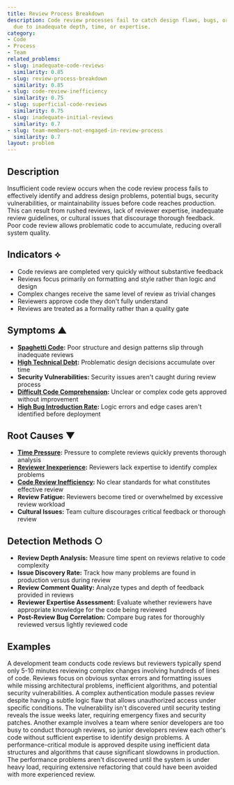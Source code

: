 ```yaml
---
title: Review Process Breakdown
description: Code review processes fail to catch design flaws, bugs, or quality issues
  due to inadequate depth, time, or expertise.
category:
- Code
- Process
- Team
related_problems:
- slug: inadequate-code-reviews
  similarity: 0.85
- slug: review-process-breakdown
  similarity: 0.85
- slug: code-review-inefficiency
  similarity: 0.75
- slug: superficial-code-reviews
  similarity: 0.75
- slug: inadequate-initial-reviews
  similarity: 0.7
- slug: team-members-not-engaged-in-review-process
  similarity: 0.7
layout: problem
---
```


## Description

Insufficient code review occurs when the code review process fails to effectively identify and address design problems, potential bugs, security vulnerabilities, or maintainability issues before code reaches production. This can result from rushed reviews, lack of reviewer expertise, inadequate review guidelines, or cultural issues that discourage thorough feedback. Poor code review allows problematic code to accumulate, reducing overall system quality.

## Indicators ⟡

- Code reviews are completed very quickly without substantive feedback
- Reviews focus primarily on formatting and style rather than logic and design
- Complex changes receive the same level of review as trivial changes
- Reviewers approve code they don't fully understand
- Reviews are treated as a formality rather than a quality gate

## Symptoms ▲

- **[Spaghetti Code](spaghetti-code.md):** Poor structure and design patterns slip through inadequate reviews
- **[High Technical Debt](high-technical-debt.md):** Problematic design decisions accumulate over time
- **Security Vulnerabilities:** Security issues aren't caught during review process
- **[Difficult Code Comprehension](difficult-code-comprehension.md):** Unclear or complex code gets approved without improvement
- **[High Bug Introduction Rate](high-bug-introduction-rate.md):** Logic errors and edge cases aren't identified before deployment

## Root Causes ▼

- **[Time Pressure](time-pressure.md):** Pressure to complete reviews quickly prevents thorough analysis
- **[Reviewer Inexperience](reviewer-inexperience.md):** Reviewers lack expertise to identify complex problems
- **[Code Review Inefficiency](code-review-inefficiency.md):** No clear standards for what constitutes effective review
- **Review Fatigue:** Reviewers become tired or overwhelmed by excessive review workload
- **Cultural Issues:** Team culture discourages critical feedback or thorough review

## Detection Methods ○

- **Review Depth Analysis:** Measure time spent on reviews relative to code complexity
- **Issue Discovery Rate:** Track how many problems are found in production versus during review
- **Review Comment Quality:** Analyze types and depth of feedback provided in reviews
- **Reviewer Expertise Assessment:** Evaluate whether reviewers have appropriate knowledge for the code being reviewed
- **Post-Review Bug Correlation:** Compare bug rates for thoroughly reviewed versus lightly reviewed code

## Examples

A development team conducts code reviews but reviewers typically spend only 5-10 minutes reviewing complex changes involving hundreds of lines of code. Reviews focus on obvious syntax errors and formatting issues while missing architectural problems, inefficient algorithms, and potential security vulnerabilities. A complex authentication module passes review despite having a subtle logic flaw that allows unauthorized access under specific conditions. The vulnerability isn't discovered until security testing reveals the issue weeks later, requiring emergency fixes and security patches. Another example involves a team where senior developers are too busy to conduct thorough reviews, so junior developers review each other's code without sufficient expertise to identify design problems. A performance-critical module is approved despite using inefficient data structures and algorithms that cause significant slowdowns in production. The performance problems aren't discovered until the system is under heavy load, requiring extensive refactoring that could have been avoided with more experienced review.